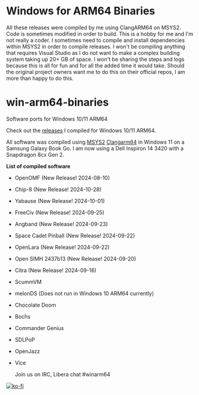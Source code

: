 # Windows for ARM64 Binaries

All these releases were compiled by me using ClangARM64 on MSYS2. Code is sometimes modified in order to build. This is a hobby for me and I'm not really a coder. I sometimes need to compile and install dependencies within MSYS2 in order to compile releases. I won't be compiling anything that requires Visual Studio as I do not want to make a complex building system taking up 20+ GB of space. I won't be sharing the steps and logs because this is all for fun and for all the added time it would take. Should the original project owners want me to do this on their official repos, I am more than happy to do this.

# win-arm64-binaries
Software ports for Windows 10/11 ARM64

Check out the [releases](https://github.com/mijk84/win-arm64-binaries/releases) I compiled for Windows 10/11 ARM64.

All software was compiled using [MSYS2](https://www.msys2.org/) [Clangarm64](https://github.com/msys2/MSYS2-packages/issues/1787#issuecomment-980837586) in Windows 11 on a Samsung Galaxy Book Go. I am now using a Dell Inspiron 14 3420 with a Snapdragon 8cx Gen 2.


**List of compiled software**
- OpenOMF (New Release! 2024-08-10)
- Chip-8 (New Release! 2024-10-28)
- Yabause (New Release! 2024-10-01)
- FreeCiv (New Release! 2024-09-25)
- Angband (New Release! 2024-09-23)
- Space Cadet Pinball (New Release! 2024-09-22)
- OpenLara (New Release! 2024-09-22)
- Open SIMH 2437b13 (New Release! 2024-09-20)
- Citra (New Release! 2024-09-16)
- ScummVM
- melonDS (Does not run in Windows 10 ARM64 currently)
- Chocolate Doom
- Bochs
- Commander Genius
- SDLPoP
- OpenJazz
- Vice

  Join us on IRC, Libera chat #winarm64

[![ko-fi](https://ko-fi.com/img/githubbutton_sm.svg)](https://ko-fi.com/I2I0D7IJT)

